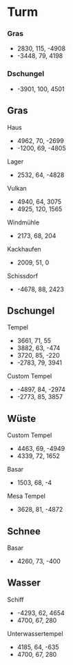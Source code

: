 
# Turm
### Gras
 - 2830, 115, -4908
 - -3448, 79, 4198

### Dschungel
 - -3901, 100, 4501


## Gras

Haus
 - 4962, 70, -2699
 - -1200, 69, -4805

Lager
 - 2532, 64, -4828

Vulkan
 - 4940, 64, 3075
 - 4925, 120, 1565

Windmühle
 - 2173, 68, 204

Kackhaufen
 - 2009, 51, 0

Schissdorf
 - -4678, 88, 2423

## Dschungel

Tempel
 - 3661, 71, 55
 - 3882, 63, -474
 - 3720, 85, -220
 - -2783, 79, 3941

Custom Tempel
 - -4897, 84, -2974
 - -2773, 85, 3857

## Wüste

Custom Tempel
 - 4463, 69, -4949
 - 4339, 72, 1652

Basar
 - 1503, 68, -4

Mesa Tempel
 - 3628, 81, -4872

## Schnee

Basar
 - 4260, 73, -400

## Wasser

Schiff
 - -4293, 62, 4654
 - 4700, 67, 280

Unterwassertempel
 - 4185, 64, -635
 - 4700, 67, 280
